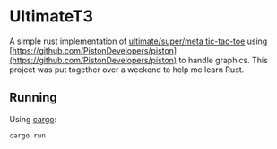 # UltimateT3

A simple rust implementation of [ultimate/super/meta tic-tac-toe](https://en.wikipedia.org/wiki/Ultimate_tic-tac-toe) using [https://github.com/PistonDevelopers/piston](https://github.com/PistonDevelopers/piston) to handle graphics. This project was put together over a weekend to help me learn Rust.

## Running

Using [cargo](https://doc.rust-lang.org/cargo/index.html):

```
cargo run
```
